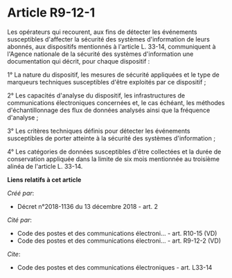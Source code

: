 # Article R9-12-1

Les opérateurs qui recourent, aux fins de détecter les événements susceptibles d'affecter la sécurité des systèmes
d'information de leurs abonnés, aux dispositifs mentionnés à l'article L. 33-14, communiquent à l'Agence nationale de la
sécurité des systèmes d'information une documentation qui décrit, pour chaque dispositif : 

1° La nature du dispositif, les mesures de sécurité appliquées et le type de marqueurs techniques susceptibles d'être
exploités par ce dispositif ; 

2° Les capacités d'analyse du dispositif, les infrastructures de communications électroniques concernées et, le cas échéant,
les méthodes d'échantillonnage des flux de données analysés ainsi que la fréquence d'analyse ; 

3° Les critères techniques définis pour détecter les événements susceptibles de porter atteinte à la sécurité des systèmes
d'information ; 

4° Les catégories de données susceptibles d'être collectées et la durée de conservation appliquée dans la limite de six mois
mentionnée au troisième alinéa de l'article L. 33-14.

**Liens relatifs à cet article**

_Créé par_:

  - Décret n°2018-1136 du 13 décembre 2018 - art. 2

_Cité par_:

  - Code des postes et des communications électroni... - art. R10-15 (VD)
  - Code des postes et des communications électroni... - art. R9-12-2 (VD)

_Cite_:

  - Code des postes et des communications électroniques - art. L33-14
